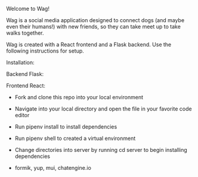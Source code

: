 
Welcome to Wag!

Wag is a social media application designed to connect dogs (and maybe even their humans!) with new friends, so they can take meet up to take walks together. 

Wag is created with a React frontend and a Flask backend. Use the following instructions for setup.

Installation:

Backend Flask:

Frontend React:
- Fork and clone this repo into your local environment
- Navigate into your local directory and open the file in your favorite code editor
- Run pipenv install to install dependencies
- Run pipenv shell to created a virtual environment
- Change directories into server by running cd server to begin installing dependencies

- formik, yup, mui, chatengine.io


